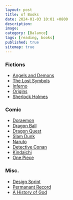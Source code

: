 ```yaml
---
layout: post
title: of Books
date: 2024-01-03 10:01 +0800
description:
image:
category: [Balance]
tags: [reading, books]
published: true
sitemap: true
---
```


### Fictions

- [Angels and Demons](https://en.wikipedia.org/wiki/Angels_%26_Demons)
- [The Lost Symbols](https://en.wikipedia.org/wiki/The_Lost_Symbol)
- [Inferno](https://en.wikipedia.org/wiki/Inferno_(Brown_novel))
- [Origins](https://en.wikipedia.org/wiki/Origin_(Brown_novel))
- [Sherlock Holmes](https://en.wikipedia.org/wiki/Sherlock_Holmes)

### Comic

- [Doraemon](https://en.wikipedia.org/wiki/Doraemon)
- [Dragon Ball](https://en.wikipedia.org/wiki/Dragon_Ball_(manga))
- [Dragon Quest](https://en.wikipedia.org/wiki/Dragon_Quest:_The_Adventure_of_Dai)
- [Slam Dunk](https://en.wikipedia.org/wiki/Slam_Dunk_(manga))
- [Naruto](https://en.wikipedia.org/wiki/Naruto)
- [Detective Conan](https://en.wikipedia.org/wiki/Case_Closed)
- [Kindaichi](https://en.wikipedia.org/wiki/The_Kindaichi_Case_Files)
- [One Piece](https://en.wikipedia.org/wiki/One_Piece)

### Misc.

- [Design Sprint](https://www.thesprintbook.com/book)
- [Permanant Record](https://en.wikipedia.org/wiki/Permanent_Record_(autobiography))
- [A History of God](https://en.wikipedia.org/wiki/A_History_of_God)

